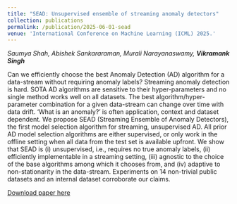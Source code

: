 ```yaml
---
title: "SEAD: Unsupervised ensemble of streaming anomaly detectors"
collection: publications
permalink: /publication/2025-06-01-sead
venue: 'International Conference on Machine Learning (ICML) 2025.'
---
```


_Saumya Shah, Abishek Sankararaman, Murali Narayanaswamy, **Vikramank Singh**_

Can we efficiently choose the best Anomaly Detection (AD) algorithm for a data-stream without requiring anomaly labels? Streaming anomaly detection 
is hard. SOTA AD algorithms are sensitive to their hyper-parameters and no single method works well on all datasets. 
The best algorithm/hyper-parameter combination for a given data-stream can change over time with data drift. ‘What is an anomaly?’ is often 
application, context and dataset dependent. We propose SEAD (Streaming Ensemble of Anomaly Detectors), the first model selection algorithm for 
streaming, unsupervised AD. All prior AD model selection algorithms are either supervised, or only work in the offline setting when all data from 
the test set is available upfront. We show that SEAD is (i) unsupervised, i.e., requires no true anomaly labels, (ii) efficiently implementable in 
a streaming setting, (iii) agnostic to the choice of the base algorithms among which it chooses from, and (iv) adaptive to non-stationarity in the 
data-stream. Experiments on 14 non-trivial public datasets and an internal dataset corroborate our claims.

[Download paper here](https://assets.amazon.science/30/d3/dbf422844d028880a6b76e2c96e3/sead-unsupervised-ensemble-of-streaming-anomaly-detectors.pdf)
